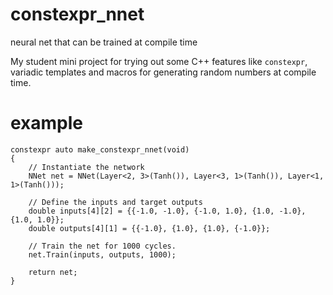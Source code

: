 # constexpr_nnet
neural net that can be trained at compile time

My student mini project for trying out some C++ features like `constexpr`, variadic templates and macros for generating random numbers at compile time.


# example
```
constexpr auto make_constexpr_nnet(void)
{
    // Instantiate the network
    NNet net = NNet(Layer<2, 3>(Tanh()), Layer<3, 1>(Tanh()), Layer<1, 1>(Tanh()));
    
    // Define the inputs and target outputs
    double inputs[4][2] = {{-1.0, -1.0}, {-1.0, 1.0}, {1.0, -1.0}, {1.0, 1.0}};
    double outputs[4][1] = {{-1.0}, {1.0}, {1.0}, {-1.0}};

    // Train the net for 1000 cycles.
    net.Train(inputs, outputs, 1000);

    return net;
}
